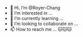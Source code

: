 - 👋 Hi, I’m @Royer-Chang
- 👀 I’m interested in ...
- 🌱 I’m currently learning ...
- 💞️ I’m looking to collaborate on ...
- 📫 How to reach me ...
🐱🐱🐱
<!---
Royer-Chang/Royer-Chang is a ✨ special ✨ repository because its `README.md` (this file) appears on your GitHub profile.
You can click the Preview link to take a look at your changes.
--->
